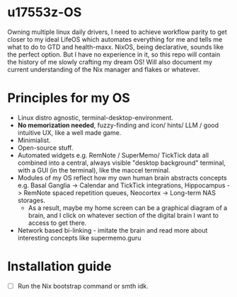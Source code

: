 # u17553z-OS
Owning multiple linux daily drivers, I need to achieve workflow parity to get closer to my ideal LifeOS which automates everything for me and tells me what to do to GTD and health-maxx. NixOS, being declarative, sounds like the perfect option. But I have no experience in it, so this repo will contain the history of me slowly crafting my dream OS! Will also document my current understanding of the Nix manager and flakes or whatever.

# Principles for my OS
- Linux distro agnostic, terminal-desktop-environment.
- **No memorization needed**, fuzzy-finding and icon/ hints/ LLM / good intuitive UX, like a well made game.
- Minimialist.
- Open-source stuff.
- Automated widgets e.g. RemNote / SuperMemo/ TickTick data all combined into a central, always visible "desktop background" terminal, with a GUI (in the terminal), like the maccel terminal.
- Modules of my OS reflect how my own human brain abstracts concepts e.g. Basal Ganglia -> Calendar and TickTick integrations, Hippocampus -> RemNote spaced repetition queues, Neocortex -> Long-term NAS storages.
  - As a result, maybe my home screen can be a graphical diagram of a brain, and I click on whatever section of the digital brain I want to access to get there.
- Network based bi-linking - imitate the brain and read more about interesting concepts like supermemo.guru
  
# Installation guide
- [ ] Run the Nix bootstrap command or smth idk.
